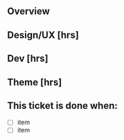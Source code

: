## Overview

## Design/UX [hrs]

## Dev [hrs]

## Theme [hrs]

## This ticket is done when:
- [ ] item
- [ ] item
